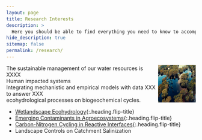 ```yaml
---
layout: page
title: Research Interests
description: >
  Here you should be able to find everything you need to know to accomplish the most common tasks when blogging with Hydejack.
hide_description: true
sitemap: false
permalink: /research/
---
```

<img align="right" width="100" height="100" src="/assets/img/blog/nature-aerial-photography-natural-landscape-reflection-water-resources-natural-environment-1503703-pxhere.com.jpg">

The sustainable management of our water resources is XXXX  
Human impacted systems  
Integrating mechanistic and empirical models with data XXX to answer XXX  
ecohydrological processes on biogeochemical cycles.   

* [Wetlandscape Ecohydrology]{:.heading.flip-title}
* [Emerging Contaminants in Agroecosystems]{:.heading.flip-title} 
* [Carbon-Nitrogen Cycling in Reactive Interfaces]{:.heading.flip-title} 
* Landscape Controls on Catchment Salinization


[Wetlandscape Ecohydrology]: wetlandscapes.md
[Emerging Contaminants in Agroecosystems]: agroecosystems.md
[Carbon-Nitrogen Cycling in Reactive Interfaces]: reactiveinterfaces.md
